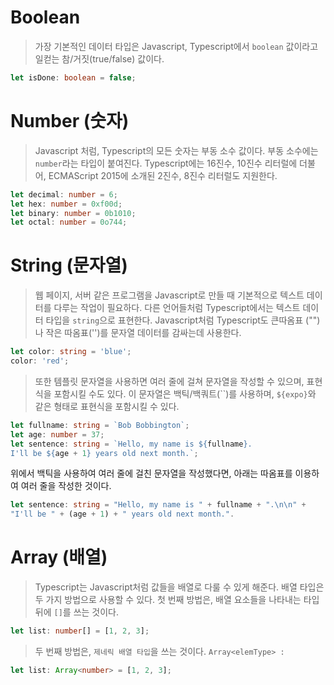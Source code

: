 # Boolean

> 가장 기본적인 데이터 타입은 Javascript, Typescript에서 `boolean` 값이라고 일컫는 참/거짓(true/false) 값이다.

```ts
let isDone: boolean = false;
```

# Number (숫자)

> Javascript 처럼, Typescript의 모든 숫자는 부동 소수 값이다. 부동 소수에는 `number`라는 타입이 붙여진다. Typescript에는 16진수, 10진수 리터럴에 더불어, ECMAScript 2015에 소개된 2진수, 8진수 리터럴도 지원한다.

```ts
let decimal: number = 6;
let hex: number = 0xf00d;
let binary: number = 0b1010;
let octal: number = 0o744;
```

# String (문자열)

> 웹 페이지, 서버 같은 프로그램을 Javascript로 만들 때 기본적으로 텍스트 데이터를 다루는 작업이 필요하다. 다른 언어들처럼 Typescript에서는 텍스트 데이터 타입을 `string`으로 표현한다. Javascript처럼 Typescript도 큰따옴표 ("")나 작은 따옴표('')를 문자열 데이터를 감싸는데 사용한다.

```ts
let color: string = 'blue';
color: 'red';
```

> 또한 템플릿 문자열을 사용하면 여러 줄에 걸쳐 문자열을 작성할 수 있으며, 표현식을 포함시킬 수도 있다. 이 문자열은 백틱/백쿼트(``)를 사용하며, `${expo}`와 같은 형태로 표현식을 포함시킬 수 있다.

```ts
let fullname: string = `Bob Bobbington`;
let age: number = 37;
let sentence: string = `Hello, my name is ${fullname}.
I'll be ${age + 1} years old next month.`;
```

위에서 백틱을 사용하여 여러 줄에 걸친 문자열을 작성했다면, 아래는 따옴표를 이용하여 여러 줄을 작성한 것이다.

```ts
let sentence: string = "Hello, my name is " + fullname + ".\n\n" +
"I'll be " + (age + 1) + " years old next month.".
```

# Array (배열)

> Typescript는 Javascript처럼 값들을 배열로 다룰 수 있게 해준다. 배열 타입은 두 가지 방법으로 사용할 수 있다. 첫 번째 방법은, 배열 요소들을 나타내는 타입 뒤에 `[]`를 쓰는 것이다.

```ts
let list: number[] = [1, 2, 3];
```

> 두 번째 방법은, `제네릭 배열 타입`을 쓰는 것이다. `Array<elemType> :`

```ts
let list: Array<number> = [1, 2, 3];
```

